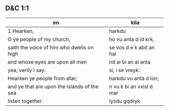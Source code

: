 ## D&C 1:1

en | kila
--- | ---
1 Hearken, | harkdu
O ye people of my church, | ho vu anta d id krk,
saith the voice of him who dwells on high | se vos d e k abit an hai
and whose eyes are upon all men | nd ai bi an al anta
yea, verily I say: | si, i se vreyk: 
Hearken ye people from afar; | harkdu vu anta d lon;
and ye that are upon the islands of the sea | n vu k bi an vxisl d mar
listen together. | lysdu gqdryk